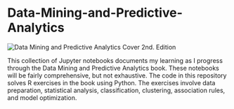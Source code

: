 # Data-Mining-and-Predictive-Analytics

![Data Mining and Predictive Analytics Cover 2nd. Edition](http://media.wiley.com/product_data/coverImage300/94/11181161/1118116194.jpg)

This collection of Jupyter notebooks documents my learning as I progress through the Data Mining and Predictive Analytics book. These notebooks will be fairly comprehensive, but not exhaustive. The code in this repository solves R exercises in the book using Python. The exercises involve data preparation, statistical analysis, classification, clustering, association rules, and model optimization.
